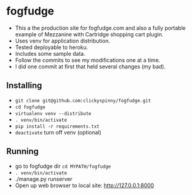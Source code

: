 # fogfudge

*  This a the production site for fogfudge.com and also a fully portable example of Mezzanine with Cartridge shopping cart plugin.
*  Uses venv for application distribution.
*  Tested deployable to heroku.
*  Includes some sample data.
*  Follow the commits to see my modifications one at a time.
*  I did one commit at first that held several changes (my bad).

## Installing
* `git clone git@github.com:clickyspinny/fogfudge.git`
* `cd fogfudge`
* `virtualenv venv --distribute`
* `. venv/bin/activate`
* `pip install -r requirements.txt`
* `deactivate` turn off venv (optional)

## Running
* go to fogfudge dir `cd MYPATH/fogfudge`
* `. venv/bin/activate`
* ./manage.py runserver
* Open up web browser to local site: http://127.0.0.1:8000
